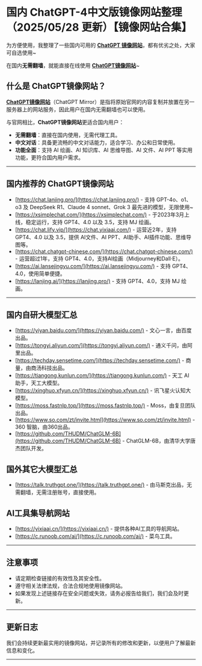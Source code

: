 # 国内 ChatGPT-4中文版镜像网站整理（2025/05/28 更新）【镜像网站合集】                 

为方便使用，我整理了一些国内可用的 [**ChatGPT 镜像网站**](https://chat.lanjing.pro)，都有优劣之处，大家可自选使用~

在国内**无需翻墙**，就能直接在线使用 [**ChatGPT镜像网站**](https://xsimplechat.com)~

## 什么是 ChatGPT镜像网站？

[**ChatGPT镜像网站**](https://chat.lanjing.pro)（ChatGPT Mirror）是指将原始官网的内容复制并放置在另一服务器上的网站服务，因此用户在国内无需翻墙也可以使用。

与官网相比，**ChatGPT镜像网站**更适合国内用户：

- **无需翻墙**：直接在国内使用，无需代理工具。
- **中文对话**：具备更流畅的中文对话能力，适合学习、办公和日常使用。
- **功能全面**：支持 AI 绘画、AI 知识库、AI 思维导图、AI 文件、AI PPT 等实用功能，更符合国内用户需求。

---

## 国内推荐的 ChatGPT镜像网站

- [https://chat.lanjing.pro/](https://chat.lanjing.pro/) - 支持 GPT-4o、o1、o3 及 DeepSeek R1、Claude 4 sonnet、Grok 3 最先进的模型，无限使用~
- [https://xsimplechat.com/](https://xsimplechat.com/) - 于2023年3月上线，稳定运行，支持 GPT4、4.0 以及 3.5，支持 MJ 绘画。
- [https://chat.lify.vip/](https://chat.yixiaai.com/) - 运营近2年，支持 GPT4、4.0 以及 3.5，提供 AI文件、AI PPT、AI助手、AI插件功能、思维导图等。
- [https://chat.chatgpt-chinese.com/](https://chat.chatgpt-chinese.com/) - 运营超过1年，支持 GPT4、4.0，支持AI绘画（Midjourney和Dall·E）。
- [https://ai.lansejingyu.com/](https://ai.lansejingyu.com/) - 支持 GPT4、4.0，使用简单便捷。
- [https://lanjing.ai/](https://lanjing.pro/) - 支持 GPT4、4.0，支持 MJ 绘画。

---

## 国内自研大模型汇总

- [https://yiyan.baidu.com/](https://yiyan.baidu.com/) - 文心一言，由百度出品。
- [https://tongyi.aliyun.com/](https://tongyi.aliyun.com/) - 通义千问，由阿里出品。
- [https://techday.sensetime.com/](https://techday.sensetime.com/) - 商量，由商汤科技出品。
- [https://tiangong.kunlun.com/](https://tiangong.kunlun.com/) - 天工 AI 助手，天工大模型。
- [https://xinghuo.xfyun.cn/](https://xinghuo.xfyun.cn/) - 讯飞星火认知大模型。
- [https://moss.fastnlp.top/](https://moss.fastnlp.top/) - Moss，由复旦团队出品。
- [https://www.so.com/zt/invite.html](https://www.so.com/zt/invite.html) - 360 智脑，由360出品。
- [https://github.com/THUDM/ChatGLM-6B](https://github.com/THUDM/ChatGLM-6B) - ChatGLM-6B，由清华大学唐杰团队开发。

## 国外其它大模型汇总

- [https://talk.truthgpt.one/](https://talk.truthgpt.one/) - 由马斯克出品，无需翻墙，无需注册账号，直接使用。

## AI工具集导航网站

- [https://yixiaai.cn/](https://yixiaai.cn/) - 提供各种AI工具的导航网站。
- [https://c.runoob.com/ai/](https://c.runoob.com/ai/) - 菜鸟工具。

---

## 注意事项

- 请定期检查链接的有效性及其安全性。
- 遵守相关法律法规，合法合规地使用镜像网站。
- 如果发现上述链接存在安全问题或失效，请务必报告给我们，我们会及时更新。

---

## 更新日志

我们会持续更新最实用的镜像网站，并记录所有的修改和更新，以便用户了解最新信息和变化。

---
